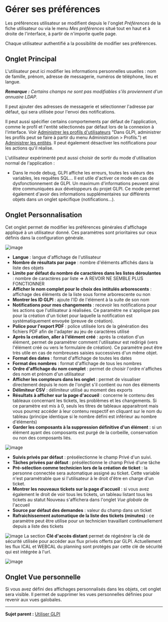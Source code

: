 Gérer ses préférences
=====================

Les préférences utilisateur se modifient depuis le l'onglet *Préférences* de la fiche utilisateur ou via le menu *Mes préférences* situé tout en haut et à droite de l'interface, à partir de n'importe quelle page.

Chaque utilisateur authentifié a la possibilité de modifier ses préférences.

Onglet Principal
----------------
L'utilisateur peut ici modifier les informations personnelles usuelles : nom de famille, prénom, adresse de messagerie, numéros de téléphone, lieu et langue.

***Remarque :** Certains champs ne sont pas modifiables s'ils proviennent d'un annuaire LDAP.*

Il peut ajouter des adresses de messagerie et sélectionner l'adresse par défaut, qui sera utilisée pour  l'envoi des notifications.

Il peut aussi spécifier certains comportements par défaut de l'application, comme le profil et l'entité sélectionnés par défaut lors de la connexion à l'interface. Voir [Administrer les profils d'utilisateurs](index.php?fr/07_Module_Administration/07_Profils/01_Profils.md) "Dans GLPI, administrer les profils peut se faire à partir du menu Administration > Profils.") et [Administrer les entités](index.php?fr/07_Module_Administration/04_Entités.md "Dans GLPI, administrer les entités peut se faire à partir du menu Administration > Entités.").
Il peut également désactiver les notifications pour les actions qu'il réalise.

L'utilisateur expérimenté peut aussi choisir de sortir du mode d'utilisation normal de l'application :

-   Dans le mode debug, GLPI affiche les erreurs, toutes les valeurs des variables, les requêtes SQL... Il est utile d'activer ce mode en cas de dysfonctionnement de GLPI. Un maximum d'informations peuvent ainsi être communiquées aux développeurs du projet GLPI. Ce mode permet également d'avoir des informations supplémentaires sur différents objets dans un onglet spécifique (notifications...).

Onglet Personnalisation
----------------------
Cet onglet permet de modifier les préférences générales d'affichage appliqué à un utilisateur donné. Ces paramètres sont prioritaires sur ceux définis dans la configuration générale.

![image](docs/image/pref-personnalisation.png)
- **Langue** : langue d'affichage de l'utilisateur
- **Nombre de résultats par page** : nombre d'éléments affichés dans la liste des objets
- **Limite par défaut du nombre de caractères dans les listes déroulantes** : nombre de caractères par liste => A REVOIR NE SEMBLE PLUS FONCTIONNER
- **Afficher le nom complet pour le choix des intitulés arborescents** : affichage des éléments de la liste sous forme arborescente ou non
- **Montrer les ID GLPI** : ajoute l'ID de l'élément à la suite de son nom
- **Notifications pour mes changements** : recevoir les notifications pour les actions que l'utilisateur à réalisées. Ce paramètre ne s'applique pas pour la création d'un ticket pour laquelle la notification est systématiquement envoyée (preuve de création).
- **Police pour l'export PDF** : police utilisée lors de la génération des fichiers PDF afin de l'adapter au jeu de caractères utilisé 
- **Après la création, aller à l'élément créé** : après la création d'un élément, permet de paramétrer comment l'utilisateur est redirigé (vers l'élément créé ou vers le formulaire de création). Ce paramètre peut être très utile en cas de nombreuses saisies successives d'un même objet.
- **Format des dates** : format d'affichage de toutes les dates
- **Format des nombres** : format d'affichage de tous les nombres
- **Ordre d'affichage du nom complet** : permet de choisir l'ordre n'affiches des nom et prénom d'un utilisateur
- **Afficher les compteurs dans les onglet** : permet de visualiser directement depuis le nom de l'onglet s'il contient ou non des éléments
- **Délimiteur CSV** : délimiteur utilisé au moment des exports
- **Résultats à afficher sur la page d'accueil** : concerne le contenu des tableaux concernant les tickets, les problèmes et les changements. Si ce paramètre est mis à 0, seuls les titres de tableaux apparaitront mais vous pourrez accéder à leur contenu respectif en cliquant sur le nom du tableau (principe identique si le nombre défini est inférieur au nombre d'éléments)
- **Garder les composants à la suppression définitive d'un élément** : si un élément ayant des composants est purgé de la corbeille, conservation ou non des composants liés.

![image](docs/image/pref-assistance.png)
- **Suivis privés par défaut** : présélectionne le champ Privé d'un suivi. 
- **Tâches privées par défaut** : présélectionne le champ Privé d'une tâche
- **Pré-sélection comme technicien lors de la création de ticket** : la personne connectée sera automatique assigné au ticket. Cette variable n'est paramétrable que si l'utilisateur à le droit d'être en charge d'un ticket.
- **Montrer les nouveaux tickets sur la page d'accueil** : si vous avez également le droit de voir tous les tickets, un tableau listant tous les tickets au statut Nouveau s'affichera dans l'onglet *Vue globale* de l'accueil
- **Source par défaut des demandes** : valeur du champ dans un ticket
- **Rafraichissement automatique de la liste des tickets (minutes)** : ce paramètre peut être utilise pour un technicien travaillant continuellement depuis a liste des tickets

![image](docs/image/pref-cle.png)
La section **Clé d'accès distant** permet de régénérer la clé de sécurité utilisée pour accéder aux flux privés offerts par GLPI.
Actuellement les flux ICAL et WEBCAL du planning sont protégés par cette clé de sécurité qui est intégrée à l'url.

![image](docs/image/pref-duedatee.png)

Onglet Vue personnelle
----------------------

Si vous avez défini des affichages personnalisés dans les objets, cet onglet sera visible.
Il permet de supprimer les vues personnelles définies pour revenir aux vues galobales.

-------
**Sujet parent :** [Utiliser GLPI](index.php?fr/02_Premiers_pas_avec_GLPI/03_Utiliser_GLPI/01_Utiliser_GLPI.md)
